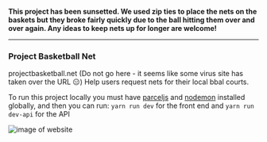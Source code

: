 **This project has been sunsetted. We used zip ties to place the nets on the baskets but they broke fairly quickly due to the ball hitting them over and over again. Any ideas to keep nets up for longer are welcome!**

--- 

### Project Basketball Net
projectbasketball.net (Do not go here - it seems like some virus site has taken over the URL 😑)
Help users request nets for their local bbal courts.

To run this project locally you must have [parceljs](https://github.com/parcel-bundler/parcel#getting-started) and [nodemon](https://github.com/remy/nodemon#installation) installed globally, and then you can run:
`yarn run dev` for the front end and
`yarn run dev-api` for the API

![image of website](http://alexhays.com/newer-projects/projectbballnet.png)

